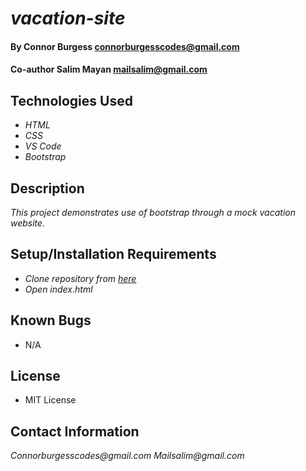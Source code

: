 # _vacation-site_

#### By Connor Burgess <connorburgesscodes@gmail.com> 
#### Co-author Salim Mayan <mailsalim@gmail.com>

## Technologies Used

* _HTML_ 
* _CSS_
* _VS Code_
* _Bootstrap_


## Description

_This project demonstrates use of bootstrap through a mock vacation website._


## Setup/Installation Requirements

* _Clone repository from [here](https://github.com/ConnorBurgess/vacation-site.git)_
* _Open index.html_


## Known Bugs

* N/A

## License

* MIT License

## Contact Information

_Connorburgesscodes@gmail.com_
_Mailsalim@gmail.com_